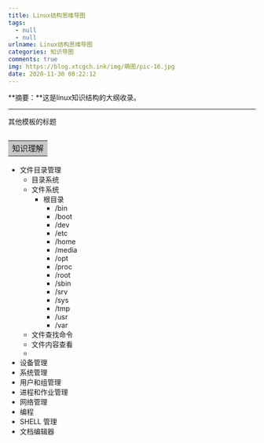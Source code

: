 ```yaml
---
title: Linux结构思维导图
tags:
  - null
  - null
urlname: Linux结构思维导图
categories: 知识导图
comments: true
img: https://blog.xtcgch.ink/img/萌图/pic-16.jpg
date: 2020-11-30 08:22:12
---
```


**摘要：**这是linux知识结构的大纲收录。

<!--more-->

---



其他模板的标题

## <table><tr><td bgcolor=#C7C7C7>知识理解</td></tr></table>

- 文件目录管理
   - 目录系统
   - 文件系统
      - 根目录
         - /bin
         - /boot
         - /dev
         - /etc
         - /home
         - /media
         - /opt
         - /proc
         - /root
         - /sbin
         - /srv
         - /sys
         - /tmp
         - /usr
         - /var
   - 文件查找命令
   - 文件内容查看
   - 
- 设备管理
- 系统管理
- 用户和组管理
- 进程和作业管理
- 网络管理
- 编程
- SHELL 管理
- 文档编辑器

